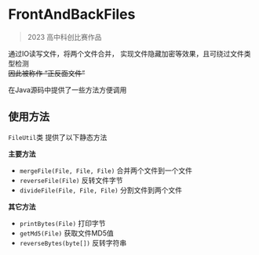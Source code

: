 # FrontAndBackFiles

> 2023 高中科创比赛作品  

通过IO读写文件，将两个文件合并，
实现文件隐藏加密等效果，且可绕过文件类型检测  
~~因此被称作 “正反面文件”~~

在Java源码中提供了一些方法方便调用

## 使用方法
`FileUtil`类 提供了以下静态方法  

**主要方法**
- `mergeFile(File, File, File)` 合并两个文件到一个文件
- `reverseFile(File)` 反转文件字节
- `divideFile(File, File, File)` 分割文件到两个文件

**其它方法**
- `printBytes(File)` 打印字节
- `getMd5(File)` 获取文件MD5值
- `reverseBytes(byte[])` 反转字符串